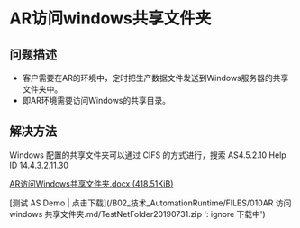 # AR访问windows共享文件夹

## 问题描述

- 客户需要在AR的环境中，定时把生产数据文件发送到Windows服务器的共享文件夹中。
- 即AR环境需要访问Windows的共享目录。

## 解决方法

Windows 配置的共享文件夹可以通过 CIFS 的方式进行，搜索 AS4.5.2.10 Help ID 14.4.3.2.11.30

[AR访问Windows共享文件夹.docx (418.51KiB)](/FILES/010AR访问windows共享文件夹.md/AR访问Windows共享文件夹.docx) 


[测试 AS Demo | 点击下载](/B02_技术_AutomationRuntime/FILES/010AR 访问 windows 共享文件夹.md/TestNetFolder20190731.zip ': ignore 下载中')


